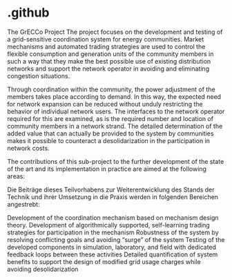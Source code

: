 # .github
The GrECCo Project
The project focuses on the development and testing of a grid-sensitive coordination system for energy communities. Market mechanisms and automated trading strategies are used to control the flexible consumption and generation units of the community members in such a way that they make the best possible use of existing distribution networks and support the network operator in avoiding and eliminating congestion situations.

Through coordination within the community, the power adjustment of the members takes place according to demand. In this way, the expected need for network expansion can be reduced without unduly restricting the behavior of individual network users. The interfaces to the network operator required for this are examined, as is the required number and location of community members in a network strand. The detailed determination of the added value that can actually be provided to the system by communities makes it possible to counteract a desolidarization in the participation in network costs.

The contributions of this sub-project to the further development of the state of the art and its implementation in practice are aimed at the following areas:

Die Beiträge dieses Teilvorhabens zur Weiterentwicklung des Stands der Technik und ihrer Umsetzung in die Praxis werden in folgenden Bereichen angestrebt:

Development of the coordination mechanism based on mechanism design theory.
Development of algorithmically supported, self-learning trading strategies for participation in the mechanism
Robustness of the system by resolving conflicting goals and avoiding “surge” of the system
Testing of the developed components in simulation, laboratory, and field with dedicated feedback loops between these activities
Detailed quantification of system benefits to support the design of modified grid usage charges while avoiding desolidarization
